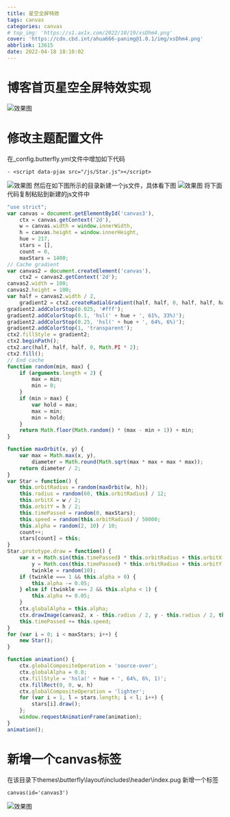 ```yaml
---
title: 星空全屏特效
tags: canvas
categories: canvas
# top_img: 'https://s1.ax1x.com/2022/10/19/xsDhm4.png'
cover: 'https://cdn.cbd.int/ahua666-panimg@1.0.1/img/xsDhm4.png'
abbrlink: 13615
date: 2022-04-18 18:10:02
---
```


# 博客首页星空全屏特效实现

![效果图](https://s1.ax1x.com/2022/10/19/xsDhm4.png)

# 修改主题配置文件
在_config.butterfly.yml文件中增加如下代码
```
- <script data-pjax src="/js/Star.js"></script>
```
![效果图](https://pans.ahuaaa.cn/img/20220501162007.png)
然后在如下图所示的目录新建一个js文件，具体看下图
![效果图](https://pans.ahuaaa.cn/img/20220501162000.png)
将下面代码复制粘贴到新建的js文件中

```JavaScript
"use strict";
var canvas = document.getElementById('canvas3'),
	ctx = canvas.getContext('2d'),
	w = canvas.width = window.innerWidth,
	h = canvas.height = window.innerHeight,
	hue = 217,
	stars = [],
	count = 0,
	maxStars = 1400;
// Cache gradient
var canvas2 = document.createElement('canvas'),
	ctx2 = canvas2.getContext('2d');
canvas2.width = 100;
canvas2.height = 100;
var half = canvas2.width / 2,
	gradient2 = ctx2.createRadialGradient(half, half, 0, half, half, half);
gradient2.addColorStop(0.025, '#fff');
gradient2.addColorStop(0.1, 'hsl(' + hue + ', 61%, 33%)');
gradient2.addColorStop(0.25, 'hsl(' + hue + ', 64%, 6%)');
gradient2.addColorStop(1, 'transparent');
ctx2.fillStyle = gradient2;
ctx2.beginPath();
ctx2.arc(half, half, half, 0, Math.PI * 2);
ctx2.fill();
// End cache
function random(min, max) {
	if (arguments.length < 2) {
		max = min;
		min = 0;
	}
	if (min > max) {
		var hold = max;
		max = min;
		min = hold;
	}
	return Math.floor(Math.random() * (max - min + 1)) + min;
}

function maxOrbit(x, y) {
	var max = Math.max(x, y),
		diameter = Math.round(Math.sqrt(max * max + max * max));
	return diameter / 2;
}
var Star = function() {
	this.orbitRadius = random(maxOrbit(w, h));
	this.radius = random(60, this.orbitRadius) / 12;
	this.orbitX = w / 2;
	this.orbitY = h / 2;
	this.timePassed = random(0, maxStars);
	this.speed = random(this.orbitRadius) / 50000;
	this.alpha = random(2, 10) / 10;
	count++;
	stars[count] = this;
}
Star.prototype.draw = function() {
	var x = Math.sin(this.timePassed) * this.orbitRadius + this.orbitX,
		y = Math.cos(this.timePassed) * this.orbitRadius + this.orbitY,
		twinkle = random(10);
	if (twinkle === 1 && this.alpha > 0) {
		this.alpha -= 0.05;
	} else if (twinkle === 2 && this.alpha < 1) {
		this.alpha += 0.05;
	}
	ctx.globalAlpha = this.alpha;
	ctx.drawImage(canvas2, x - this.radius / 2, y - this.radius / 2, this.radius, this.radius);
	this.timePassed += this.speed;
}
for (var i = 0; i < maxStars; i++) {
	new Star();
}

function animation() {
	ctx.globalCompositeOperation = 'source-over';
	ctx.globalAlpha = 0.8;
	ctx.fillStyle = 'hsla(' + hue + ', 64%, 6%, 1)';
	ctx.fillRect(0, 0, w, h)
	ctx.globalCompositeOperation = 'lighter';
	for (var i = 1, l = stars.length; i < l; i++) {
		stars[i].draw();
	};
	window.requestAnimationFrame(animation);
}
animation();
```
# 新增一个canvas标签
在该目录下themes\butterfly\layout\includes\header\index.pug 新增一个标签
```pug
canvas(id='canvas3')
```
![效果图](https://pans.ahuaaa.cn/img/20220501161934.png)
